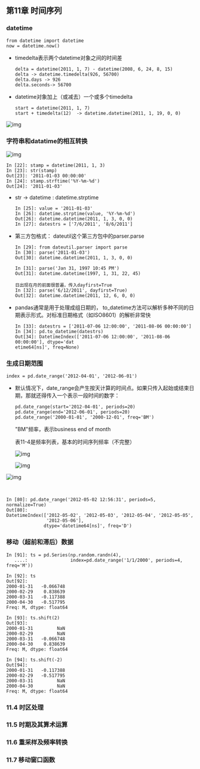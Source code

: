 ## 第11章 时间序列

### datetime

```
from datetime import datetime
now = datetime.now()
```

* timedelta表示两个datetime对象之间的时间差

  ```
  delta = datetime(2011, 1, 7) - datetime(2008, 6, 24, 8, 15)
  delta -> datetime.timedelta(926, 56700)
  delta.days -> 926
  delta.seconds-> 56700
  ```

* datetime对象加上（或减去）一个或多个timedelta

  ```
  start = datetime(2011, 1, 7)
  start + timedelta(12)  -> datetime.datetime(2011, 1, 19, 0, 0)
  ```

![img](https://upload-images.jianshu.io/upload_images/7178691-4af261a305a70aeb.png?imageMogr2/auto-orient/strip|imageView2/2/w/554/format/webp)

### 字符串和datatime的相互转换

![img](https://upload-images.jianshu.io/upload_images/7178691-de0181e1f6b45eaf.png?imageMogr2/auto-orient/strip|imageView2/2/w/554/format/webp)

```
In [22]: stamp = datetime(2011, 1, 3)
In [23]: str(stamp)
Out[23]: '2011-01-03 00:00:00'
In [24]: stamp.strftime('%Y-%m-%d')
Out[24]: '2011-01-03'
```

* str -> datetime :   datetime.strptime

  ```
  In [25]: value = '2011-01-03'
  In [26]: datetime.strptime(value, '%Y-%m-%d')
  Out[26]: datetime.datetime(2011, 1, 3, 0, 0)
  In [27]: datestrs = ['7/6/2011', '8/6/2011']
  ```

* 第三方包格式： dateutil这个第三方包中的parser.parse

  ```
  In [29]: from dateutil.parser import parse
  In [30]: parse('2011-01-03')
  Out[30]: datetime.datetime(2011, 1, 3, 0, 0)
  
  In [31]: parse('Jan 31, 1997 10:45 PM')
  Out[31]: datetime.datetime(1997, 1, 31, 22, 45)
  
  日出现在月的前面很普遍，传入dayfirst=True
  In [32]: parse('6/12/2011', dayfirst=True)
  Out[32]: datetime.datetime(2011, 12, 6, 0, 0)
  ```

* pandas通常是用于处理成组日期的， to_datetime方法可以解析多种不同的日期表示形式。对标准日期格式（如ISO8601）的解析非常快

  ```
  In [33]: datestrs = ['2011-07-06 12:00:00', '2011-08-06 00:00:00']
  In [34]: pd.to_datetime(datestrs)
  Out[34]: DatetimeIndex(['2011-07-06 12:00:00', '2011-08-06 00:00:00'], dtype='dat
  etime64[ns]', freq=None)
  ```

  

### 生成日期范围

```
index = pd.date_range('2012-04-01', '2012-06-01')
```

* 默认情况下，date_range会产生按天计算的时间点。如果只传入起始或结束日期，那就还得传入一个表示一段时间的数字：

  ```
  pd.date_range(start='2012-04-01', periods=20)
  pd.date_range(end='2012-06-01', periods=20)
  pd.date_range('2000-01-01', '2000-12-01', freq='BM')
  ```

  "BM"频率，表示business end of month

  表11-4是频率列表，基本的时间序列频率（不完整）

  ![img](https://upload-images.jianshu.io/upload_images/7178691-c8614ddbd10793ca.png?imageMogr2/auto-orient/strip|imageView2/2/w/554/format/webp)

  ![img](https://upload-images.jianshu.io/upload_images/7178691-8da46ba96544b071.png?imageMogr2/auto-orient/strip|imageView2/2/w/554/format/webp)

![img](https://upload-images.jianshu.io/upload_images/7178691-3ca410609195edc4.png?imageMogr2/auto-orient/strip|imageView2/2/w/554/format/webp)

​		

```
In [80]: pd.date_range('2012-05-02 12:56:31', periods=5, normalize=True)
Out[80]: 
DatetimeIndex(['2012-05-02', '2012-05-03', '2012-05-04', '2012-05-05',
               '2012-05-06'],
              dtype='datetime64[ns]', freq='D')
```



### 移动（超前和滞后）数据

```
In [91]: ts = pd.Series(np.random.randn(4),
   ....:                index=pd.date_range('1/1/2000', periods=4, freq='M'))

In [92]: ts
Out[92]: 
2000-01-31   -0.066748
2000-02-29    0.838639
2000-03-31   -0.117388
2000-04-30   -0.517795
Freq: M, dtype: float64

In [93]: ts.shift(2)
Out[93]: 
2000-01-31         NaN
2000-02-29         NaN
2000-03-31   -0.066748
2000-04-30    0.838639
Freq: M, dtype: float64

In [94]: ts.shift(-2)
Out[94]: 
2000-01-31   -0.117388
2000-02-29   -0.517795
2000-03-31         NaN
2000-04-30         NaN
Freq: M, dtype: float64
```



### 11.4 时区处理

### 11.5 时期及其算术运算

### 11.6 重采样及频率转换

### 11.7 移动窗口函数

